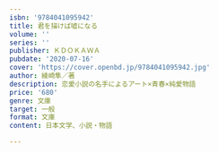 ```yaml
---
isbn: '9784041095942'
title: 君を描けば嘘になる
volume: ''
series: ''
publisher: ＫＤＯＫＡＷＡ
pubdate: '2020-07-16'
cover: 'https://cover.openbd.jp/9784041095942.jpg'
author: 綾崎隼／著
description: 恋愛小説の名手によるアート×青春×純愛物語
price: '680'
genre: 文庫
target: 一般
format: 文庫
content: 日本文学、小説・物語

---
```


